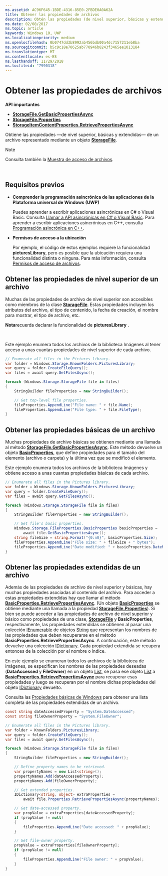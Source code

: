 ```yaml
---
ms.assetid: AC96F645-1BDE-4316-85E0-2FBDE0A0A62A
title: Obtener las propiedades de archivos
description: Obtén las propiedades (de nivel superior, básicas y extendidas) de un archivo representado mediante un objeto StorageFile.
ms.date: 02/08/2017
ms.topic: article
keywords: Windows 10, UWP
ms.localizationpriority: medium
ms.openlocfilehash: 0b0747dd3b8992ab456bdb00a4dc7157211eb8ba
ms.sourcegitcommit: b5c9c18e70625ab770946b8243f3465ee1013184
ms.translationtype: MT
ms.contentlocale: es-ES
ms.lasthandoff: 11/29/2018
ms.locfileid: "7990318"
---
```

# <a name="get-file-properties"></a>Obtener las propiedades de archivos



**API importantes**

-   [**StorageFile.GetBasicPropertiesAsync**](https://msdn.microsoft.com/library/windows/apps/hh701737)
-   [**StorageFile.Properties**](https://msdn.microsoft.com/library/windows/apps/br227225)
-   [**StorageItemContentProperties.RetrievePropertiesAsync**](https://msdn.microsoft.com/library/windows/apps/hh770652)

Obtiene las propiedades —de nivel superior, básicas y extendidas— de un archivo representado mediante un objeto [**StorageFile**](https://msdn.microsoft.com/library/windows/apps/br227171).

> [!NOTE]
> Consulta también la [Muestra de acceso de archivos](http://go.microsoft.com/fwlink/p/?linkid=619995).

 


## <a name="prerequisites"></a>Requisitos previos

-   **Comprender la programación asincrónica de las aplicaciones de la Plataforma universal de Windows (UWP)**

    Puedes aprender a escribir aplicaciones asincrónicas en C# o Visual Basic. Consulta [Llamar a API asincrónicas en C# o Visual Basic](https://msdn.microsoft.com/library/windows/apps/mt187337). Para aprender a escribir aplicaciones asincrónicas en C++, consulta [Programación asincrónica en C++](https://msdn.microsoft.com/library/windows/apps/mt187334).

-   **Permisos de acceso a la ubicación**

    Por ejemplo, el código de estos ejemplos requiere la funcionalidad **picturesLibrary**, pero es posible que la ubicación requiera una funcionalidad distinta o ninguna. Para más información, consulta [Permisos de acceso de archivos](file-access-permissions.md).

## <a name="getting-a-files-top-level-properties"></a>Obtener las propiedades de nivel superior de un archivo

Muchas de las propiedades de archivo de nivel superior son accesibles como miembros de la clase [**StorageFile**](https://msdn.microsoft.com/library/windows/apps/br227171). Estas propiedades incluyen los atributos del archivo, el tipo de contenido, la fecha de creación, el nombre para mostrar, el tipo de archivo, etc.

**Nota**recuerda declarar la funcionalidad de **picturesLibrary** .

 

Este ejemplo enumera todos los archivos de la biblioteca Imágenes al tener acceso a unas cuantas propiedades de nivel superior de cada archivo.

```csharp
// Enumerate all files in the Pictures library.
var folder = Windows.Storage.KnownFolders.PicturesLibrary;
var query = folder.CreateFileQuery();
var files = await query.GetFilesAsync();

foreach (Windows.Storage.StorageFile file in files)
{
    StringBuilder fileProperties = new StringBuilder();

    // Get top-level file properties.
    fileProperties.AppendLine("File name: " + file.Name);
    fileProperties.AppendLine("File type: " + file.FileType);
}
```

## <a name="getting-a-files-basic-properties"></a>Obtener las propiedades básicas de un archivo

Muchas propiedades de archivo básicas se obtienen mediante una llamada al método [**StorageFile.GetBasicPropertiesAsync**](https://msdn.microsoft.com/library/windows/apps/hh701737). Este método devuelve un objeto [**BasicProperties**](https://msdn.microsoft.com/library/windows/apps/br212113), que define propiedades para el tamaño del elemento (archivo o carpeta) y la última vez que se modificó el elemento.

Este ejemplo enumera todos los archivos de la biblioteca Imágenes y obtiene acceso a unas cuantas propiedades básicas de cada archivo.

```csharp
// Enumerate all files in the Pictures library.
var folder = Windows.Storage.KnownFolders.PicturesLibrary;
var query = folder.CreateFileQuery();
var files = await query.GetFilesAsync();

foreach (Windows.Storage.StorageFile file in files)
{
    StringBuilder fileProperties = new StringBuilder();

    // Get file's basic properties.
    Windows.Storage.FileProperties.BasicProperties basicProperties =
        await file.GetBasicPropertiesAsync();
    string fileSize = string.Format("{0:n0}", basicProperties.Size);
    fileProperties.AppendLine("File size: " + fileSize + " bytes");
    fileProperties.AppendLine("Date modified: " + basicProperties.DateModified);
}
 ```

## <a name="getting-a-files-extended-properties"></a>Obtener las propiedades extendidas de un archivo

Además de las propiedades de archivo de nivel superior y básicas, hay muchas propiedades asociadas al contenido del archivo. Para acceder a estas propiedades extendidas hay que llamar al método [**BasicProperties.RetrievePropertiesAsync**](https://msdn.microsoft.com/library/windows/apps/br212124). (Un objeto [**BasicProperties**](https://msdn.microsoft.com/library/windows/apps/br212113) se obtiene mediante una llamada a la propiedad [**StorageFile.Properties**](https://msdn.microsoft.com/library/windows/apps/br227225)). Si bien se puede acceder a las propiedades de archivo de nivel superior y básico como propiedades de una clase, [**StorageFile**](https://msdn.microsoft.com/library/windows/apps/br227171) y **BasicProperties**, respectivamente, las propiedades extendidas se obtienen al pasar una colección [IEnumerable](http://go.microsoft.com/fwlink/p/?LinkID=313091) de objetos [String](http://go.microsoft.com/fwlink/p/?LinkID=325032) que representan los nombres de las propiedades que deben recuperarse en el método **BasicProperties.RetrievePropertiesAsync**. A continuación, este método devuelve una colección [IDictionary](http://go.microsoft.com/fwlink/p/?LinkId=325238). Cada propiedad extendida se recupera entonces de la colección por el nombre o índice.

En este ejemplo se enumeran todos los archivos de la biblioteca de imágenes, se especifican los nombres de las propiedades deseadas (**DataAccessed** y **FileOwner**) en un objeto [List](http://go.microsoft.com/fwlink/p/?LinkID=325246), se pasa ese objeto [List](http://go.microsoft.com/fwlink/p/?LinkID=325246) a [**BasicProperties.RetrievePropertiesAsync**](https://msdn.microsoft.com/library/windows/apps/br212124) para recuperar esas propiedades y luego se recuperan por el nombre dichas propiedades del objeto [IDictionary](http://go.microsoft.com/fwlink/p/?LinkId=325238) devuelto.

Consulta las [Propiedades básicas de Windows](https://msdn.microsoft.com/library/windows/desktop/mt805470) para obtener una lista completa de las propiedades extendidas de un archivo.

```csharp
const string dateAccessedProperty = "System.DateAccessed";
const string fileOwnerProperty = "System.FileOwner";

// Enumerate all files in the Pictures library.
var folder = KnownFolders.PicturesLibrary;
var query = folder.CreateFileQuery();
var files = await query.GetFilesAsync();

foreach (Windows.Storage.StorageFile file in files)
{
    StringBuilder fileProperties = new StringBuilder();

    // Define property names to be retrieved.
    var propertyNames = new List<string>();
    propertyNames.Add(dateAccessedProperty);
    propertyNames.Add(fileOwnerProperty);

    // Get extended properties.
    IDictionary<string, object> extraProperties =
        await file.Properties.RetrievePropertiesAsync(propertyNames);

    // Get date-accessed property.
    var propValue = extraProperties[dateAccessedProperty];
    if (propValue != null)
    {
        fileProperties.AppendLine("Date accessed: " + propValue);
    }

    // Get file-owner property.
    propValue = extraProperties[fileOwnerProperty];
    if (propValue != null)
    {
        fileProperties.AppendLine("File owner: " + propValue);
    }
}
```

 

 
